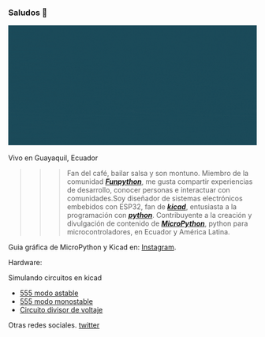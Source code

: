 ### Saludos 👋

![Gif, joselaica ](https://github.com/jlaica/jlaica/blob/main/joselaica.gif)

Vivo en Guayaquil, Ecuador

>>> Fan del café, bailar salsa y son montuno. Miembro de la comunidad [***Funpython***](https://funpython.org/), me gusta compartir experiencias de desarrollo, conocer personas e interactuar con comunidades.Soy diseñador de sistemas electrónicos embebidos con ESP32, fan de [***kicad***](https://www.kicad.org/), entusiasta a la programación con [***python***](https://www.python.org/). Contribuyente a la creación y divulgación de contenido de [***MicroPython***](http://micropython.org/), python para microcontroladores, en Ecuador y América Latina.

Guia gráfica de MicroPython y Kicad en: [Instagram](https://www.instagram.com/joselaica.code.pcb/).

Hardware:

Simulando circuitos en kicad

- [555 modo astable](https://github.com/jlaica/555-modo-astable)
- [555 modo monostable](https://github.com/jlaica/555_monostable)
- [Circuito divisor de voltaje](https://github.com/jlaica/sim_divisor_voltaje)

Otras redes sociales.
[twitter](https://twitter.com/joselaica)
